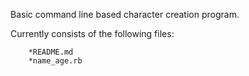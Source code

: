 Basic command line based character creation program.

Currently consists of the following files:

        *README.md
        *name_age.rb
